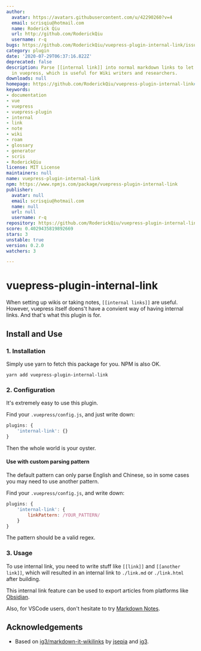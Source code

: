 ```yaml
---
author:
  avatar: https://avatars.githubusercontent.com/u/42290260?v=4
  email: scrisqiu@hotmail.com
  name: Roderick Qiu
  url: http://github.com/RoderickQiu
  username: r-q
bugs: https://github.com/RoderickQiu/vuepress-plugin-internal-link/issues
category: plugin
date: '2020-07-29T06:37:16.822Z'
deprecated: false
description: Parse [[internal link]] into normal markdown links to let them be supported
  in vuepress, which is useful for Wiki writers and researchers.
downloads: null
homepage: https://github.com/RoderickQiu/vuepress-plugin-internal-link#readme
keywords:
- documentation
- vue
- vuepress
- vuepress-plugin
- internal
- link
- note
- wiki
- roam
- glossary
- generator
- scris
- RoderickQiu
license: MIT License
maintainers: null
name: vuepress-plugin-internal-link
npm: https://www.npmjs.com/package/vuepress-plugin-internal-link
publisher:
  avatar: null
  email: scrisqiu@hotmail.com
  name: null
  url: null
  username: r-q
repository: https://github.com/RoderickQiu/vuepress-plugin-internal-link
score: 0.4029435819892669
stars: 3
unstable: true
version: 0.2.0
watchers: 3

---
```


# vuepress-plugin-internal-link

When setting up wikis or taking notes, `[[internal links]]` are useful. However, vuepress itself doens't have a convient way of having internal links. And that's what this plugin is for.

## Install and Use

### 1. Installation

Simply use yarn to fetch this package for you. NPM is also OK.

```shell
yarn add vuepress-plugin-internal-link
```

### 2. Configuration

It's extremely easy to use this plugin.

Find your `.vuepress/config.js`, and just write down:

```js
plugins: {
    'internal-link': {}
}
```

Then the whole world is your oyster.

#### Use with custom parsing pattern

The default pattern can only parse English and Chinese, so in some cases you may need to use another pattern.

Find your `.vuepress/config.js`, and write down:

```js
plugins: {
    'internal-link': {
        linkPattern: /YOUR_PATTERN/
    }
}
```

The pattern should be a valid regex.

### 3. Usage

To use internal link, you need to write stuff like `[[link]]` and `[[another link]]`, which will resulted in an internal link to `./link.md` or `./link.html` after building.

This internal link feature can be used to export articles from platforms like [Obsidian](https://obsidian.md).

Also, for VSCode users, don't hesitate to try [Markdown Notes](https://marketplace.visualstudio.com/items?itemName=kortina.vscode-markdown-notes).

## Acknowledgements

- Based on [ig3/markdown-it-wikilinks](https://github.com/ig3/markdown-it-wikilinks) by [jsepia](https://github.com/jsepia) and [ig3](https://github.com/ig3).
